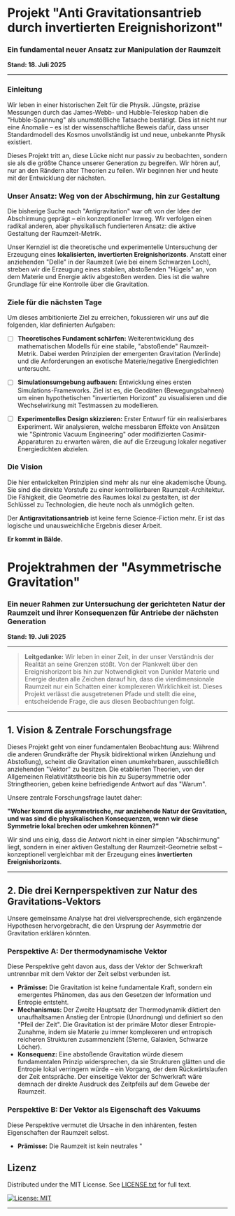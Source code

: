# Projekt "Anti Gravitationsantrieb durch invertierten Ereignishorizont"
### Ein fundamental neuer Ansatz zur Manipulation der Raumzeit

**Stand: 18. Juli 2025**

---

### Einleitung

Wir leben in einer historischen Zeit für die Physik. Jüngste, präzise Messungen durch das James-Webb- und Hubble-Teleskop haben die "Hubble-Spannung" als unumstößliche Tatsache bestätigt. Dies ist nicht nur eine Anomalie – es ist der wissenschaftliche Beweis dafür, dass unser Standardmodell des Kosmos unvollständig ist und neue, unbekannte Physik existiert.

Dieses Projekt tritt an, diese Lücke nicht nur passiv zu beobachten, sondern sie als die größte Chance unserer Generation zu begreifen. Wir hören auf, nur an den Rändern alter Theorien zu feilen. Wir beginnen hier und heute mit der Entwicklung der nächsten.

### Unser Ansatz: Weg von der Abschirmung, hin zur Gestaltung

Die bisherige Suche nach "Antigravitation" war oft von der Idee der Abschirmung geprägt – ein konzeptioneller Irrweg. Wir verfolgen einen radikal anderen, aber physikalisch fundierteren Ansatz: die aktive Gestaltung der Raumzeit-Metrik.

Unser Kernziel ist die theoretische und experimentelle Untersuchung der Erzeugung eines **lokalisierten, invertierten Ereignishorizonts**. Anstatt einer anziehenden "Delle" in der Raumzeit (wie bei einem Schwarzen Loch), streben wir die Erzeugung eines stabilen, abstoßenden "Hügels" an, von dem Materie und Energie aktiv abgestoßen werden. Dies ist die wahre Grundlage für eine Kontrolle über die Gravitation.

### Ziele für die nächsten Tage

Um dieses ambitionierte Ziel zu erreichen, fokussieren wir uns auf die folgenden, klar definierten Aufgaben:

-   [ ] **Theoretisches Fundament schärfen:** Weiterentwicklung des mathematischen Modells für eine stabile, "abstoßende" Raumzeit-Metrik. Dabei werden Prinzipien der emergenten Gravitation (Verlinde) und die Anforderungen an exotische Materie/negative Energiedichten untersucht.

-   [ ] **Simulationsumgebung aufbauen:** Entwicklung eines ersten Simulations-Frameworks. Ziel ist es, die Geodäten (Bewegungsbahnen) um einen hypothetischen "invertierten Horizont" zu visualisieren und die Wechselwirkung mit Testmassen zu modellieren.

-   [ ] **Experimentelles Design skizzieren:** Erster Entwurf für ein realisierbares Experiment. Wir analysieren, welche messbaren Effekte von Ansätzen wie "Spintronic Vacuum Engineering" oder modifizierten Casimir-Apparaturen zu erwarten wären, die auf die Erzeugung lokaler negativer Energiedichten abzielen.

### Die Vision

Die hier entwickelten Prinzipien sind mehr als nur eine akademische Übung. Sie sind die direkte Vorstufe zu einer kontrollierbaren Raumzeit-Architektur. Die Fähigkeit, die Geometrie des Raumes lokal zu gestalten, ist der Schlüssel zu Technologien, die heute noch als unmöglich gelten.

Der **Antigravitationsantrieb** ist keine ferne Science-Fiction mehr. Er ist das logische und unausweichliche Ergebnis dieser Arbeit.

**Er kommt in Bälde.**

# Projektrahmen der "Asymmetrische Gravitation"
### Ein neuer Rahmen zur Untersuchung der gerichteten Natur der Raumzeit und ihrer Konsequenzen für Antriebe der nächsten Generation

**Stand: 19. Juli 2025**

---

> **Leitgedanke:** Wir leben in einer Zeit, in der unser Verständnis der Realität an seine Grenzen stößt. Von der Plankwelt über den Ereignishorizont bis hin zur Notwendigkeit von Dunkler Materie und Energie deuten alle Zeichen darauf hin, dass die vierdimensionale Raumzeit nur ein Schatten einer komplexeren Wirklichkeit ist. Dieses Projekt verlässt die ausgetretenen Pfade und stellt die eine, entscheidende Frage, die aus diesen Beobachtungen folgt.

---

## 1. Vision & Zentrale Forschungsfrage

Dieses Projekt geht von einer fundamentalen Beobachtung aus: Während die anderen Grundkräfte der Physik bidirektional wirken (Anziehung und Abstoßung), scheint die Gravitation einen unumkehrbaren, ausschließlich anziehenden "Vektor" zu besitzen. Die etablierten Theorien, von der Allgemeinen Relativitätstheorie bis hin zu Supersymmetrie oder Stringtheorien, geben keine befriedigende Antwort auf das "Warum".

Unsere zentrale Forschungsfrage lautet daher:

**"Woher kommt die asymmetrische, nur anziehende Natur der Gravitation, und was sind die physikalischen Konsequenzen, wenn wir diese Symmetrie lokal brechen oder umkehren können?"**

Wir sind uns einig, dass die Antwort nicht in einer simplen "Abschirmung" liegt, sondern in einer aktiven Gestaltung der Raumzeit-Geometrie selbst – konzeptionell vergleichbar mit der Erzeugung eines **invertierten Ereignishorizonts**.

---

## 2. Die drei Kernperspektiven zur Natur des Gravitations-Vektors

Unsere gemeinsame Analyse hat drei vielversprechende, sich ergänzende Hypothesen hervorgebracht, die den Ursprung der Asymmetrie der Gravitation erklären könnten.

### Perspektive A: Der thermodynamische Vektor
Diese Perspektive geht davon aus, dass der Vektor der Schwerkraft untrennbar mit dem Vektor der Zeit selbst verbunden ist.

* **Prämisse:** Die Gravitation ist keine fundamentale Kraft, sondern ein emergentes Phänomen, das aus den Gesetzen der Information und Entropie entsteht.
* **Mechanismus:** Der Zweite Hauptsatz der Thermodynamik diktiert den unaufhaltsamen Anstieg der Entropie (Unordnung) und definiert so den "Pfeil der Zeit". Die Gravitation ist der primäre Motor dieser Entropie-Zunahme, indem sie Materie zu immer komplexeren und entropisch reicheren Strukturen zusammenzieht (Sterne, Galaxien, Schwarze Löcher).
* **Konsequenz:** Eine abstoßende Gravitation würde diesem fundamentalen Prinzip widersprechen, da sie Strukturen glätten und die Entropie lokal verringern würde – ein Vorgang, der dem Rückwärtslaufen der Zeit entspräche. Der einseitige Vektor der Schwerkraft wäre demnach der direkte Ausdruck des Zeitpfeils auf dem Gewebe der Raumzeit.

### Perspektive B: Der Vektor als Eigenschaft des Vakuums
Diese Perspektive vermutet die Ursache in den inhärenten, festen Eigenschaften der Raumzeit selbst.

* **Prämisse:** Die Raumzeit ist kein neutrales "

## Lizenz
Distributed under the MIT License. See [LICENSE.txt](LICENSE.txt) for full text.

[![License: MIT](https://img.shields.io/badge/License-MIT-yellow.svg)](https://opensource.org/licenses/MIT)  

---
